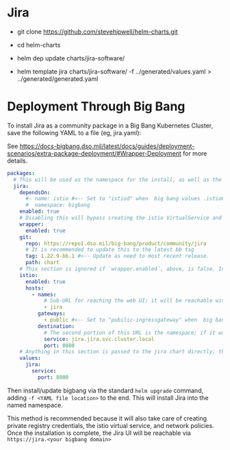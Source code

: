 # Jira

* git clone https://github.com/stevehipwell/helm-charts.git

* cd helm-charts

* helm dep update charts/jira-software/

* helm template jira charts/jira-software/ -f ../generated/values.yaml > ../generated/generated.yaml


# Deployment Through Big Bang

To install Jira as a community package in a Big Bang Kubernetes Cluster, save the following YAML to a file (eg, jira.yaml):

See https://docs-bigbang.dso.mil/latest/docs/guides/deployment-scenarios/extra-package-deployment/#Wrapper-Deployment for more details.

```yaml
packages:
  # This will be used as the namespace for the install, as well as the name of the helm release. If this is changed, the destination service (below) needs to also be changed.
  jira:
    dependsOn:
      #- name: istio #<-- Set to "istiod" when  big bang values .istioGateway.enabled=true
      #  namespace: bigbang
    enabled: true
    # Disabling this will bypass creating the istio VirtualService and NetworkPolicies.
    wrapper:
      enabled: true
    git:
      repo: https://repo1.dso.mil/big-bang/product/community/jira
      # It is recommended to update this to the latest bb tag
      tag: 1.22.9-bb.1 #<-- Update as need to most recent release.
      path: chart
    # This section is ignored if `wrapper.enabled`, above, is false. In this case, creation of an ingress for web access is left as an exercise for the reader.
    istio:
      enabled: true
      hosts:
        - names:
            # Sub-URL for reaching the web UI; it will be reachable with this, plus your bigbang domain, eg, jira.dev.bigbang.mil
            - jira
          gateways:
            - public #<-- Set to "pubilic-ingressgateway" when  big bang
          destination:
            # The second portion of this URL is the namespace; if it was changed above, it needs to be changed here as well.
            service: jira.jira.svc.cluster.local
            port: 8080
    # Anything in this section is passed to the jira chart directly; this allows all of your bigbang configuration to be in a single place.
    values:
      jira:
        service:
          port: 8080

```

Then install/update bigbang via the standard `helm upgrade` command, adding `-f <YAML file location>` to the end. This will install Jira into the named namespace. 

This method is recommended because it will also take care of creating private registry credentials, the istio virtual service, and network policies. Once the installation is complete, the Jira UI will be reachable via `https://jira.<your bigbang domain>`